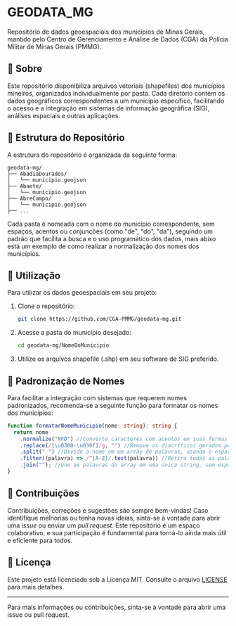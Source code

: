 # GEODATA_MG

Repositório de dados geoespaciais dos municípios de Minas Gerais, mantido pelo Centro de Gerenciamento e Análise de Dados (CGA) da Polícia Militar de Minas Gerais (PMMG).

## 📌 Sobre

Este repositório disponibiliza arquivos vetoriais (shapefiles) dos municípios mineiros, organizados individualmente por pasta. Cada diretório contém os dados geográficos correspondentes a um município específico, facilitando o acesso e a integração em sistemas de informação geográfica (SIG), análises espaciais e outras aplicações.

## 📁 Estrutura do Repositório

A estrutura do repositório é organizada da seguinte forma:

```
geodata-mg/
├── AbadiaDourados/
│   └── municipio.geojson
├── Abaete/
│   └── municipio.geojson
├── AbreCampo/
│   └── municipio.geojson
├── ...
```

Cada pasta é nomeada com o nome do município correspondente, sem espaços, acentos ou conjunções (como "de", "do", "da"), seguindo um padrão que facilita a busca e o uso programático dos dados, mais abixo está um exemplo de como realizar a normalização dos nomes dos municípios.

## 🧰 Utilização

Para utilizar os dados geoespaciais em seu projeto:

1. Clone o repositório:

   ```bash
   git clone https://github.com/CGA-PMMG/geodata-mg.git
   ```

2. Acesse a pasta do município desejado:

   ```bash
   cd geodata-mg/NomeDoMunicipio
   ```

3. Utilize os arquivos shapefile (.shp) em seu software de SIG preferido.

## 🔄 Padronização de Nomes

Para facilitar a integração com sistemas que requerem nomes padronizados, recomenda-se a seguinte função para formatar os nomes dos municípios:

```typescript
function formatarNomeMunicipio(nome: string): string {
  return nome
    .normalize("NFD") //Converte caracteres com acentos em suas formas decompostas (Água -> Agua + diacrítico)
    .replace(/[\u0300-\u036f]/g, "") //Remove os diacríticos gerados pela decomposição na linha anterior (Água -> Agua)
    .split(" ") //Divide o nome em um array de palavras, usando o espaço como delimitador (Juiz de Fora -> ["Juiz", "de", "Fora"]
    .filter((palavra) => /^[A-Z]/.test(palavra)) //Retira todas as palavras que não começam com letra maiúscula (["Juiz", "de", "Fora"] -> ["Juiz", "Fora"])
    .join(""); //une as palavras do array em uma única string, sem espaçamentos entre elas (["Juiz", "Fora"] -> ["JuizFora"])
}
```

## 🤝 Contribuições

Contribuições, correções e sugestões são sempre bem-vindas! Caso identifique melhorias ou tenha novas ideias, sinta-se à vontade para abrir uma *issue* ou enviar um *pull request*. Este repositório é um espaço colaborativo, e sua participação é fundamental para torná-lo ainda mais útil e eficiente para todos. 

## 📄 Licença

Este projeto está licenciado sob a Licença MIT. Consulte o arquivo [LICENSE](LICENSE) para mais detalhes.

---

Para mais informações ou contribuições, sinta-se à vontade para abrir uma issue ou pull request.
